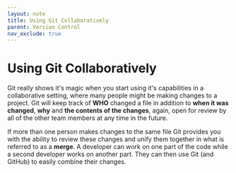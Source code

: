 ```yaml
---
layout: note
title: Using Git Collaboratively
parent: Version Control
nav_exclude: true
---
```


# Using Git Collaboratively
Git really shows it's magic when you start using it's capabilities in a collaborative setting, where many people might be making changes to a project. Git will keep track of **WHO** changed a file in addition to **when it was changed**, **why** and **the contents of the changes**, again, open for review by all of the other team members at any time in the future. 

If more than one person makes changes to the same file Git provides you with the ability to review these changes and unify them together in what is referred to as a **merge**. A developer can work on one part of the code while a second developer works on another part. They can then use Git (and GitHub) to easily combine their changes.